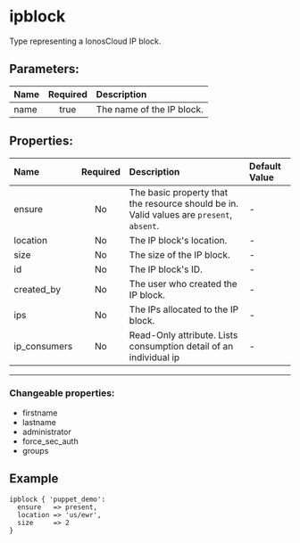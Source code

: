 # ipblock

Type representing a IonosCloud IP block.

## Parameters:

| Name | Required | Description |
| :--- | :-: | :--- |
| name | true | The name of the IP block.   |

## Properties:

| Name | Required | Description | Default Value |
| :--- | :-: | :--- | :--- |
| ensure | No | The basic property that the resource should be in.  Valid values are `present`, `absent`.  | - |
| location | No | The IP block's location.   | - |
| size | No | The size of the IP block.   | - |
| id | No | The IP block's ID.   | - |
| created_by | No | The user who created the IP block.   | - |
| ips | No | The IPs allocated to the IP block.   | - |
| ip_consumers | No | Read-Only attribute. Lists consumption detail of an individual ip   | - |
***


### Changeable properties:

* firstname
* lastname
* administrator
* force_sec_auth
* groups


## Example

```text
ipblock { 'puppet_demo':
  ensure   => present,
  location => 'us/ewr',
  size     => 2
}

```
